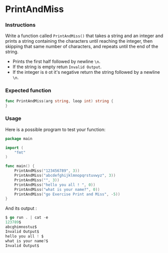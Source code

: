 # PrintAndMiss

### Instructions

Write a function called `PrintAndMiss()` that takes a string and an integer and prints a string containing the characters until reaching the integer, then skipping that same number of characters, and repeats until the end of the string.

- Prints the first half followed by newline `\n`.
- If the string is empty retun `Invalid Output`.
- If the integer is `0` ot it's negative return the string followed by a newline `\n`.


### Expected function

```go
func PrintAndMiss(arg string, loop int) string {
}
```
### Usage

Here is a possible program to test your function:

```go
package main

import (
	"fmt"
)

func main() {
	PrintAndMiss("123456789", 3))
	PrintAndMiss("abcdefghijklmnopqrstuvwyz", 3))
	PrintAndMiss("", 3))
	PrintAndMiss("hello you all ! ", 0))
	PrintAndMiss("what is your name?", 0))
	PrintAndMiss("go Exercise Print and Miss", -5))
}
```

And its output :

```go
$ go run . | cat -e
123789$
abcghimnostuz$
Invalid Output$
hello you all ! $
what is your name?$
Invalid Output$
```
